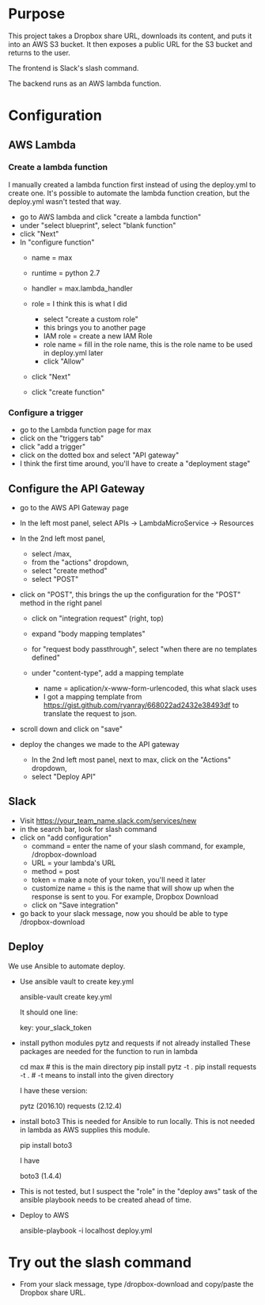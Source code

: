 # Purpose

This project takes a Dropbox share URL, downloads its content, and puts
it into an AWS S3 bucket.  It then exposes a public URL for the S3 bucket
and returns to the user.

The frontend is Slack's slash command.

The backend runs as an AWS lambda function.

# Configuration

## AWS Lambda

### Create a lambda function

I manually created a lambda function first instead of using the deploy.yml
to create one.  It's possible to automate the lambda function creation,
but the deploy.yml wasn't tested that way.

- go to AWS lambda and click "create a lambda function"
- under "select blueprint", select "blank function"
- click "Next"
- In "configure function"
    * name = max
    * runtime = python 2.7
    * handler = max.lambda_handler
    * role = I think this is what I did
    
        * select "create a custom role"
        * this brings you to another page
        * IAM role = create a new IAM Role
        * role name = fill in the role name, this is the role name to 
        be used in deploy.yml later
        * click "Allow"
    * click "Next"
    * click "create function"

### Configure a trigger

- go to the Lambda function page for max
- click on the "triggers tab" 
- click "add a trigger"
- click on the dotted box and select "API gateway"
- I think the first time around, you'll have to create a "deployment stage"

## Configure the API Gateway

- go to the AWS API Gateway page
- In the left most panel, select APIs -> LambdaMicroService -> Resources
- In the 2nd left most panel,
    * select /max, 
    * from the "actions" dropdown, 
    * select "create method"
    * select "POST"
- click on "POST", this brings the up the configuration for the "POST" 
  method in the right panel
  
  * click on "integration request" (right, top)
  * expand "body mapping templates"
  * for "request body passthrough", select "when there are no templates defined"
  * under "content-type", add a mapping template
  
    * name = aplication/x-www-form-urlencoded, this what slack uses
    * I got a mapping template from https://gist.github.com/ryanray/668022ad2432e38493df
    to translate the request to json.
- scroll down and click on "save"
- deploy the changes we made to the API gateway
    * In the 2nd left most panel, next to max, click on the "Actions" dropdown,
    * select "Deploy API"

## Slack

- Visit https://your_team_name.slack.com/services/new
- in the search bar, look for slash command
- click on "add configuration"
    * command = enter the name of your slash command, for example,
      /dropbox-download
    * URL = your lambda's URL
    * method = post
    * token = make a note of your token, you'll need it later
    * customize name = this is the name that will show up when the response
      is sent to you.  For example, Dropbox Download
    * click on "Save integration"
- go back to your slack message, now you should be able to type 
    /dropbox-download 

## Deploy

We use Ansible to automate deploy.

- Use ansible vault to create key.yml
  
  ansible-vault create key.yml
  
  It should one line:
  
  key: your_slack_token
  
- install python modules pytz and requests if not already installed
    These packages are needed for the function to run in lambda

    cd max      # this is the main directory
    pip install pytz -t .
    pip install requests -t .       # -t means to install into the given directory

    I have these version:
    
    pytz (2016.10)
    requests (2.12.4)

- install boto3 
    This is needed for Ansible to run locally. 
    This is not needed in lambda as AWS supplies this module.
   
    pip install boto3
    
    I have
    
    boto3 (1.4.4)

- This is not tested, but I suspect the "role" in the "deploy aws" task
of the ansible playbook needs to be created ahead of time.

- Deploy to AWS

    ansible-playbook -i localhost deploy.yml

# Try out the slash command

- From your slack message, type /dropbox-download and copy/paste the 
Dropbox share URL.